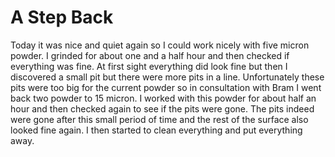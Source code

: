 # A Step Back
Today it was nice and quiet again so I could work nicely with five micron powder. I grinded for about one and a half hour and then checked if everything was fine. At first sight everything did look fine but then I discovered a small pit but there were more pits in a line. Unfortunately these pits were too big for the current powder so in consultation with Bram I went back two powder to 15 micron. I worked with this powder for about half an hour and then checked again to see if the pits were gone. The pits indeed were gone after this small period of time and the rest of the surface also looked fine again. I then started to clean everything and put everything away.